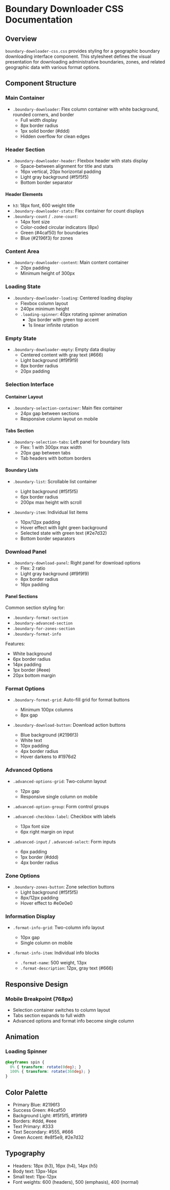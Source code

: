 # Boundary Downloader CSS Documentation

## Overview
`boundary-downloader-css.css` provides styling for a geographic boundary downloading interface component. This stylesheet defines the visual presentation for downloading administrative boundaries, zones, and related geographic data with various format options.

## Component Structure

### Main Container
- `.boundary-downloader`: Flex column container with white background, rounded corners, and border
  - Full width display
  - 8px border radius
  - 1px solid border (#ddd)
  - Hidden overflow for clean edges

### Header Section
- `.boundary-downloader-header`: Flexbox header with stats display
  - Space-between alignment for title and stats
  - 16px vertical, 20px horizontal padding
  - Light gray background (#f5f5f5)
  - Bottom border separator

#### Header Elements
- `h3`: 18px font, 600 weight title
- `.boundary-downloader-stats`: Flex container for count displays
- `.boundary-count` / `.zone-count`: 
  - 14px font size
  - Color-coded circular indicators (8px)
  - Green (#4caf50) for boundaries
  - Blue (#2196f3) for zones

### Content Area
- `.boundary-downloader-content`: Main content container
  - 20px padding
  - Minimum height of 300px

### Loading State
- `.boundary-downloader-loading`: Centered loading display
  - Flexbox column layout
  - 240px minimum height
  - `.loading-spinner`: 40px rotating spinner animation
    - 3px border with green top accent
    - 1s linear infinite rotation

### Empty State
- `.boundary-downloader-empty`: Empty data display
  - Centered content with gray text (#666)
  - Light background (#f9f9f9)
  - 8px border radius
  - 20px padding

### Selection Interface

#### Container Layout
- `.boundary-selection-container`: Main flex container
  - 24px gap between sections
  - Responsive column layout on mobile

#### Tabs Section
- `.boundary-selection-tabs`: Left panel for boundary lists
  - Flex: 1 with 300px max width
  - 20px gap between tabs
  - Tab headers with bottom borders

#### Boundary Lists
- `.boundary-list`: Scrollable list container
  - Light background (#f5f5f5)
  - 6px border radius
  - 200px max height with scroll
  
- `.boundary-item`: Individual list items
  - 10px/12px padding
  - Hover effect with light green background
  - Selected state with green text (#2e7d32)
  - Bottom border separators

### Download Panel
- `.boundary-download-panel`: Right panel for download options
  - Flex: 2 ratio
  - Light gray background (#f9f9f9)
  - 8px border radius
  - 16px padding

#### Panel Sections
Common section styling for:
- `.boundary-format-section`
- `.boundary-advanced-section`
- `.boundary-for-zones-section`
- `.boundary-format-info`

Features:
- White background
- 6px border radius
- 14px padding
- 1px border (#eee)
- 20px bottom margin

### Format Options
- `.boundary-format-grid`: Auto-fill grid for format buttons
  - Minimum 100px columns
  - 8px gap
  
- `.boundary-download-button`: Download action buttons
  - Blue background (#2196f3)
  - White text
  - 10px padding
  - 4px border radius
  - Hover darkens to #1976d2

### Advanced Options
- `.advanced-options-grid`: Two-column layout
  - 12px gap
  - Responsive single column on mobile

- `.advanced-option-group`: Form control groups
- `.advanced-checkbox-label`: Checkbox with labels
  - 13px font size
  - 6px right margin on input

- `.advanced-input` / `.advanced-select`: Form inputs
  - 6px padding
  - 1px border (#ddd)
  - 4px border radius

### Zone Options
- `.boundary-zones-button`: Zone selection buttons
  - Light background (#f5f5f5)
  - 8px/12px padding
  - Hover effect to #e0e0e0

### Information Display
- `.format-info-grid`: Two-column info layout
  - 10px gap
  - Single column on mobile

- `.format-info-item`: Individual info blocks
  - `.format-name`: 500 weight, 13px
  - `.format-description`: 12px, gray text (#666)

## Responsive Design

### Mobile Breakpoint (768px)
- Selection container switches to column layout
- Tabs section expands to full width
- Advanced options and format info become single column

## Animation

### Loading Spinner
```css
@keyframes spin {
  0% { transform: rotate(0deg); }
  100% { transform: rotate(360deg); }
}
```

## Color Palette
- Primary Blue: #2196f3
- Success Green: #4caf50
- Background Light: #f5f5f5, #f9f9f9
- Borders: #ddd, #eee
- Text Primary: #333
- Text Secondary: #555, #666
- Green Accent: #e8f5e9, #2e7d32

## Typography
- Headers: 18px (h3), 16px (h4), 14px (h5)
- Body text: 13px-14px
- Small text: 11px-12px
- Font weights: 600 (headers), 500 (emphasis), 400 (normal)